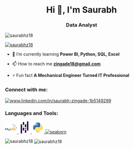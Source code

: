 <h1 align="center">Hi 👋, I'm Saurabh</h1>
<h3 align="center">Data Analyst</h3>

<p align="left"> <img src="https://komarev.com/ghpvc/?username=saurabhz18&label=Profile%20views&color=0e75b6&style=flat" alt="saurabhz18" /> </p>

<p align="left"> <a href="https://github.com/ryo-ma/github-profile-trophy"><img src="https://github-profile-trophy.vercel.app/?username=saurabhz18" alt="saurabhz18" /></a> </p>

- 🌱 I’m currently learning **Power BI, Python, SQL, Excel**

- 📫 How to reach me **zingade18@gmail.com**

- ⚡ Fun fact **A Mechanical Engineer Turned IT Professional**

<h3 align="left">Connect with me:</h3>
<p align="left">
<a href="https://linkedin.com/in/www.linkedin.com/in/saurabh-zingade-1b5149299" target="blank"><img align="center" src="https://raw.githubusercontent.com/rahuldkjain/github-profile-readme-generator/master/src/images/icons/Social/linked-in-alt.svg" alt="www.linkedin.com/in/saurabh-zingade-1b5149299" height="30" width="40" /></a>
</p>

<h3 align="left">Languages and Tools:</h3>
<p align="left"> <a href="https://www.mysql.com/" target="_blank" rel="noreferrer"> <img src="https://raw.githubusercontent.com/devicons/devicon/master/icons/mysql/mysql-original-wordmark.svg" alt="mysql" width="40" height="40"/> </a> <a href="https://pandas.pydata.org/" target="_blank" rel="noreferrer"> <img src="https://raw.githubusercontent.com/devicons/devicon/2ae2a900d2f041da66e950e4d48052658d850630/icons/pandas/pandas-original.svg" alt="pandas" width="40" height="40"/> </a> <a href="https://www.python.org" target="_blank" rel="noreferrer"> <img src="https://raw.githubusercontent.com/devicons/devicon/master/icons/python/python-original.svg" alt="python" width="40" height="40"/> </a> <a href="https://seaborn.pydata.org/" target="_blank" rel="noreferrer"> <img src="https://seaborn.pydata.org/_images/logo-mark-lightbg.svg" alt="seaborn" width="40" height="40"/> </a> </p>

<p><img align="left" src="https://github-readme-stats.vercel.app/api/top-langs?username=saurabhz18&show_icons=true&locale=en&layout=compact" alt="saurabhz18" /></p>

<p>&nbsp;<img align="center" src="https://github-readme-stats.vercel.app/api?username=saurabhz18&show_icons=true&locale=en" alt="saurabhz18" /></p>

